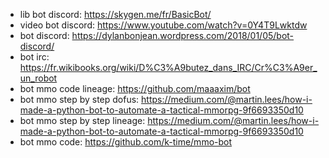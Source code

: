 * lib bot discord: https://skygen.me/fr/BasicBot/
* video bot discord: https://www.youtube.com/watch?v=0Y4T9Lwktdw
* bot discord: https://dylanbonjean.wordpress.com/2018/01/05/bot-discord/
* bot irc: https://fr.wikibooks.org/wiki/D%C3%A9butez_dans_IRC/Cr%C3%A9er_un_robot
* bot mmo code lineage: https://github.com/maaaxim/bot
* bot mmo step by step dofus: https://medium.com/@martin.lees/how-i-made-a-python-bot-to-automate-a-tactical-mmorpg-9f6693350d10
* bot mmo step by step lineage: https://medium.com/@martin.lees/how-i-made-a-python-bot-to-automate-a-tactical-mmorpg-9f6693350d10
* bot mmo code: https://github.com/k-time/mmo-bot
